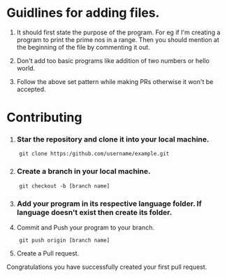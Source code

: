 # Guidlines for adding files.

1. It should first state the purpose of the program. For eg if I'm creating a program to print the    prime nos in a range. Then you should mention at the beginning of the file by commenting it out.

2. Don't add too basic programs like addition of two numbers or hello world.

3. Follow the above set pattern while making PRs otherwise it won't be accepted.

# Contributing

1. ### Star the repository and clone it into your local machine.
```
    git clone https:/github.com/username/example.git
```

2. ### Create a branch in your local machine.

``` 
    git checkout -b [branch name]
```

3. ### Add your program in its respective language folder. If language doesn't exist then create its folder.

4. Commit and Push your program to your branch.

```
    git push origin [branch name]
```
5. Create a Pull request.

Congratulations you have successfully created your first pull request.